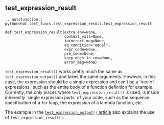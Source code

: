 test_expression_result
----------------------

```eval_rst
.. autofunction:: pythonwhat.test_funcs.test_expression_result.test_expression_result
```

    def test_expression_result(extra_env=None,
                               context_vals=None,
                               incorrect_msg=None,
                               eq_condition="equal",
                               expr_code=None,
                               pre_code=None,
                               keep_objs_in_env=None,
                               error_msg=None)

`test_expression_result()` works pretty much the same as `test_expression_output()` and takes the same arguments. However, in this case, the expression should be a single expression and can't be a 'tree of expressions', such as the entire body of a function definition for example. Currently, the only places where `test_expression_result()` is used, is inside inherently 'single expression parts' of your code, such as the sequence specification of a `for` loop, the expression of a lambda function, etc.

The example in the [`test_expression_output()` article](https://github.com/datacamp/pythonwhat/wiki/test_expression_output) also explains the use of `test_expression_result()`.
